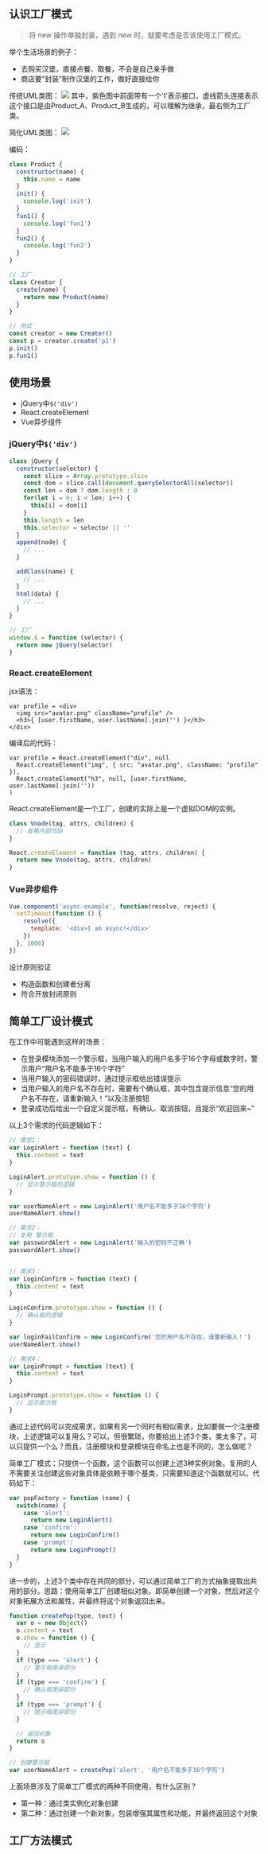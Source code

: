## 认识工厂模式

> 将 new 操作单独封装，遇到 new 时，就要考虑是否该使用工厂模式。

举个生活场景的例子：
- 去购买汉堡，直接点餐、取餐，不会是自己亲手做
- 商店要“封装”制作汉堡的工作，做好直接给你

传统UML类图：
![](images/gc-uml.jpg)
其中，紫色图中前面带有一个'I'表示接口，虚线箭头连接表示这个接口是由Product_A、Product_B生成的，可以理解为继承，最右侧为工厂类。

简化UML类图：
![](images/gongchang-UML.jpg)

编码：
```javascript
class Product {
  constructor(name) {
    this.name = name
  }
  init() {
    console.log('init')
  }
  fun1() {
    console.log('fun1')
  }
  fun2() {
    console.log('fun2')
  }
}

// 工厂
class Creator {
  create(name) {
    return new Product(name)
  }
}

// 测试
const creator = new Creator()
const p = creator.create('p1')
p.init()
p.fun1()
```

## 使用场景

- jQuery中`$('div')`
- React.createElement
- Vue异步组件

### jQuery中`$('div')`

```javascript
class jQuery {
  constructor(selector) {
    const slice = Array.prototype.slice
    const dom = slice.call(document.querySelectorAll(selector))
    const len = dom ? dom.length : 0
    for(let i = 0; i < len; i++) {
      this[i] = dom[i]
    }
    this.length = len
    this.selector = selector || ''
  }
  append(node) {
    // ...
  }

  addClass(name) {
    // ...
  }
  html(data) {
    // ...
  }
}

// 工厂
window.$ = function (selector) {
  return new jQuery(selector)
}
```

### React.createElement

jsx语法：
```
var profile = <div>
  <img src="avatar.png" className="profile" />
  <h3>{ [user.firstName, user.lastName].join('') }</h3>
</div>
```

编译后的代码：
```
var profile = React.createElement("div", null
  React.createElement("img", { src: "avatar.png", className: "profile" }),
  React.createElement("h3", null, [user.firstName, user.lastName].join(''))
)
```
React.createElement是一个工厂，创建的实际上是一个虚拟DOM的实例。

```javascript
class Vnode(tag, attrs, children) {
  // 省略内部代码
}

React.createElement = function (tag, attrs, children) {
  return new Vnode(tag, attrs, children)
}
```

### Vue异步组件

```javascript
Vue.component('async-example', function(resolve, reject) {
  setTimeout(function () {
    resolve({
      template: '<div>I am async!</div>'
    })
  }, 1000)
})
```

设计原则验证
- 构造函数和创建者分离
- 符合开放封闭原则

## 简单工厂设计模式

在工作中可能遇到这样的场景：
- 在登录模块添加一个警示框，当用户输入的用户名多于16个字母或数字时，警示用户“用户名不能多于16个字符”
- 当用户输入的密码错误时，通过提示框给出错误提示
- 当用户输入的用户名不存在时，需要有个确认框，其中包含提示信息“您的用户名不存在，请重新输入！”以及注册按钮
- 登录成功后给出一个自定义提示框，有确认、取消按钮，且提示“欢迎回来~”

以上3个需求的代码逻辑如下：
```javascript
// 需求1：
var LoginAlert = function (text) {
  this.content = text
}

LoginAlert.prototype.show = function () {
  // 显示警示框的逻辑
}

var userNameAlert = new LoginAlert('用户名不能多于16个字符')
userNameAlert.show()

// 需求2：
// 复用 警示框
var passwordAlert = new LoginAlert('输入的密码不正确')
passwordAlert.show()


// 需求3：
var LoginConfirm = function (text) {
  this.content = text
}

LoginConfirm.prototype.show = function () {
  // 确认框的逻辑
}

var loginFailConfirm = new LoginConfirm('您的用户名不存在，请重新输入！')
userNameAlert.show()

// 需求4：
var LoginPrompt = function (text) {
  this.content = text
}

LoginPrompt.prototype.show = function () {
  // 显示提示框
}
```

通过上述代码可以完成需求，如果有另一个同时有相似需求，比如要做一个注册模块，上述逻辑可以复用么？可以，但很繁琐，你要给出上述3个类，类太多了，可以只提供一个么？而且，注册模块和登录模块在命名上也是不同的，怎么做呢？

简单工厂模式：只提供一个函数，这个函数可以创建上述3种实例对象。复用的人不需要关注创建这些对象具体是依赖于哪个基类，只需要知道这个函数就可以。代码如下：

```javascript
var popFactory = function (name) {
  switch(name) {
    case 'alert':
      return new LoginAlert()
    case 'confirm':
      return new LoginConfirm()
    case 'prompt':
      return new LoginPrompt()
  }
}
```

进一步的，上述3个类中存在共同的部分，可以通过简单工厂的方式抽象提取出共用的部分。思路：使用简单工厂创建相似对象。即简单创建一个对象，然后对这个对象拓展方法和属性，并最终将这个对象返回出来。

```javascript
function createPop(type, text) {
  var o = new Object()
  o.content = text
  o.show = function () {
    // 显示
  }
  if (type === 'alert') {
    // 警示框差异部分
  }
  if (type === 'confirm') {
    // 确认框差异部分
  }
  if (type === 'prompt') {
    // 提示框差异部分
  }

  // 返回对象
  return o
}

// 创建警示框
var userNameAlert = createPop('alert', '用户名不能多于16个字符')
```

上面场景涉及了简单工厂模式的两种不同使用，有什么区别？
- 第一种：通过类实例化对象创建
- 第二种：通过创建一个新对象，包装增强其属性和功能，并最终返回这个对象

## 工厂方法模式



